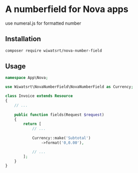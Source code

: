# A numberfield for Nova apps

use numeral.js for formatted number

## Installation

```bash
composer require wiwatsrt/nova-number-field
```

## Usage

```php
namespace App\Nova;

use Wiwatsrt\NovaNumberField\NovaNumberField as Currency;

class Invoice extends Resource
{
    // ...
    
    public function fields(Request $request)
    {
        return [
            // ...
            
            Currency::make('Subtotal')
                ->format('0,0.00'),

            // ...
        ];
    }
}
```
